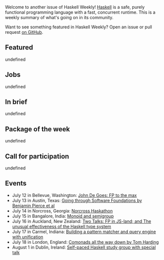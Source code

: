 <!-- 2018-07-12 unpublished -->

Welcome to another issue of Haskell Weekly!
[Haskell](https://haskell-lang.org) is a safe, purely functional programming language with a fast, concurrent runtime.
This is a weekly summary of what's going on in its community.

Want to see something featured in Haskell Weekly?
Open an issue or pull request [on GitHub](https://github.com/haskellweekly/haskellweekly.github.io).

## Featured

undefined

## Jobs

undefined

## In brief

undefined

## Package of the week

undefined

## Call for participation

undefined

## Events

-   July 12 in Bellevue, Washington: [John De Goes: FP to the max](https://www.meetup.com/fun-c-group/events/251564565/)
-   July 13 in Austin, Texas: [Going through Software Foundations by Benjamin Pierce et al](https://www.meetup.com/Austin-Types-Theorems-and-Programming-Languages/events/252485072/)
-   July 14 in Norcross, Georgia: [Norcross Haskathon](https://www.meetup.com/Atlanta-Functional-Programming-Meetup/events/252467636/)
-   July 15 in Bangalore, India: [Monoid and semigroup](https://www.meetup.com/Bangalore-Functional-Programmers-Meetup/events/252365783/)
-   July 16 in Auckland, New Zealand: [Two Talks: FP in JS-land; and The unusual effectiveness of the Haskell type system](https://www.meetup.com/Functional-Programming-Auckland/events/252103853/)
-   July 17 in Carmel, Indiana: [Building a pattern matcher and query engine with unification](https://www.meetup.com/Indy-FP/events/252506502/)
-   July 18 in London, England: [Comonads all the way down by Tom Harding](https://www.meetup.com/Papers-We-Love-London/events/252626633/)
-   August 1 in Dublin, Ireland: [Self-paced Haskell study group with special talk](https://www.meetup.com/haskell-dublin-meetup/events/252468400/)
